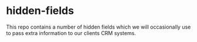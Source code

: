 # hidden-fields
This repo contains a number of hidden fields which we will occasionally use to pass extra information to our clients CRM systems.
